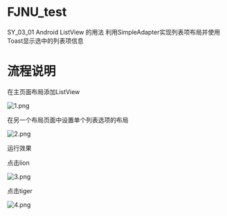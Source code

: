 # FJNU_test
SY_03_01 Android ListView 的用法
利用SimpleAdapter实现列表项布局并使用Toast显示选中的列表项信息

# 流程说明

在主页面布局添加ListView

![1.png](https://i.loli.net/2020/11/03/atr8WhnT27lKCI6.png)

在另一个布局页面中设置单个列表选项的布局

![2.png](https://i.loli.net/2020/11/03/1XLyO7KM8Rw2UDS.png)

运行效果

点击lion

![3.png](https://i.loli.net/2020/11/03/R9gO5oAMLnuIsZU.png)

点击tiger

![4.png](https://i.loli.net/2020/11/03/IGrkN2l8jTJyS3P.png)